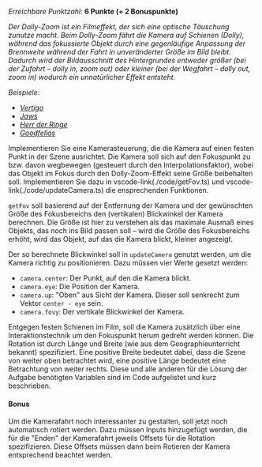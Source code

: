 *Erreichbare Punktzahl:* **6 Punkte (+ 2 Bonuspunkte)**

<i>Der Dolly-Zoom ist ein Filmeffekt, der sich eine optische Täuschung zunutze macht. Beim Dolly-Zoom fährt die Kamera auf Schienen (Dolly), während das fokussierte Objekt durch eine gegenläufige Anpassung der Brennweite während der Fahrt in unveränderter Größe im Bild bleibt. Dadurch wird der Bildausschnitt des Hintergrundes entweder größer (bei der Zufahrt – dolly in, zoom out) oder kleiner (bei der Wegfahrt – dolly out, zoom in) wodurch ein unnatürlicher Effekt entsteht.

Beispiele:
- [Vertigo](https://youtu.be/je0NhvAQ6fM?t=47)
- [Jaws](https://youtu.be/_eO_5q5dR9M?t=19)
- [Herr der Ringe](https://youtu.be/Cyq37Qs8dro?t=121)
- [Goodfellas](https://youtu.be/HZNBtx6RAn4?t=31)
</i>

Implementieren Sie eine Kamerasteuerung, die die Kamera auf einen festen Punkt in der Szene ausrichtet. Die Kamera soll sich auf den Fokuspunkt zu bzw. davon wegbewegen (gesteuert durch den Interpolationsfaktor), wobei das Objekt im Fokus durch den Dolly-Zoom-Effekt seine Größe beibehalten soll. Implementieren Sie dazu in vscode-link(./code/getFov.ts) und vscode-link(./code/updateCamera.ts) die ensprechenden Funktionen.

`getFov` soll basierend auf der Entfernung der Kamera und der gewünschten Größe des Fokusbereichs den (vertikalen) Blickwinkel der Kamera berechnen. Die Größe ist hier zu verstehen als das maximale Ausmaß eines Objekts, das noch ins Bild passen soll – wird die Größe des Fokusbereichs erhöht, wird das Objekt, auf das die Kamera blickt, kleiner angezeigt.

Der so berechnete Blickwinkel soll in `updateCamera` genutzt werden, um die Kamera richtig zu positionieren. Dazu müssen vier Werte gesetzt werden:
- `camera.center`: Der Punkt, auf den die Kamera blickt.
- `camera.eye`: Die Position der Kamera.
- `camera.up`: "Oben" aus Sicht der Kamera. Dieser soll senkrecht zum Vektor `center - eye` sein.
- `camera.fovy`: Der vertikale Blickwinkel der Kamera.

Entgegen festen Schienen im Film, soll die Kamera zusätzlich über eine Interaktionstechnik um den Fokuspunkt herum gedreht werden können. Die Rotation ist durch Länge und Breite (wie aus dem Geographieunterricht bekannt) spezifiziert. Eine positive Breite bedeutet dabei, dass die Szene von weiter oben betrachtet wird, eine positive Länge bedeutet eine Betrachtung von weiter rechts. Diese und alle anderen für die Lösung der Aufgabe benötigten Variablen sind im Code aufgelistet und kurz beschrieben.

#### Bonus

Um die Kamerafahrt noch interessanter zu gestalten, soll jetzt noch automatisch rotiert werden. Dazu müssen Inputs hinzugefügt werden, die für die "Enden" der Kamerafahrt jeweils Offsets für die Rotation spezifizieren. Diese Offsets müssen dann beim Rotieren der Kamera entsprechend beachtet werden.
